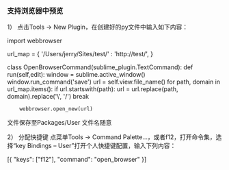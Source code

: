 ### 支持浏览器中预览 ###
1） 点击Tools -> New Plugin，在创建好的py文件中输入如下内容：

import webbrowser
 
url_map = {
    '/Users/jerry/Sites/test/' : 'http://test/',
}
 
class OpenBrowserCommand(sublime_plugin.TextCommand):
    def run(self,edit):
        window = sublime.active_window()
        window.run_command('save')
        url = self.view.file_name()
        for path, domain in url_map.items():
            if url.startswith(path):
                url = url.replace(path, domain).replace('\\', '\/')
                break
 
        webbrowser.open_new(url)

文件保存至Packages/User 文件名随意
 
2） 分配快捷键
点菜单Tools -> Command Palette…，或者f12，打开命令集，选择“key Bindings – User”打开个人快捷键配置，输入下列内容：

[{ "keys": ["f12"], "command": "open_browser" }]